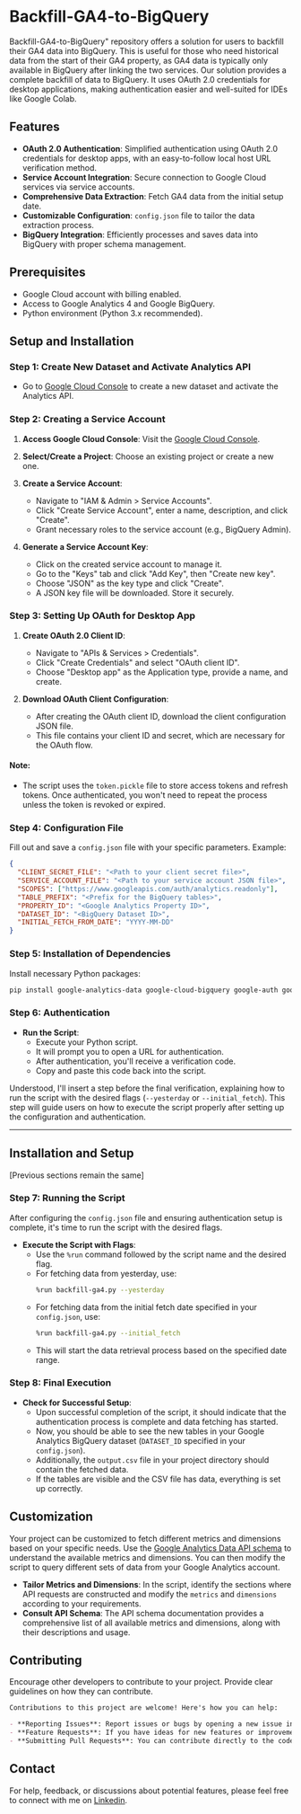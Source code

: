 # Backfill-GA4-to-BigQuery
Backfill-GA4-to-BigQuery" repository offers a solution for users to backfill their GA4 data into BigQuery. This is useful for those who need historical data from the start of their GA4 property, as GA4 data is typically only available in BigQuery after linking the two services. Our solution provides a complete backfill of data to BigQuery. It uses OAuth 2.0 credentials for desktop applications, making authentication easier and well-suited for IDEs like Google Colab.

## Features
- **OAuth 2.0 Authentication**: Simplified authentication using OAuth 2.0 credentials for desktop apps, with an easy-to-follow local host URL verification method.
- **Service Account Integration**: Secure connection to Google Cloud services via service accounts.
- **Comprehensive Data Extraction**: Fetch GA4 data from the initial setup date.
- **Customizable Configuration**: `config.json` file to tailor the data extraction process.
- **BigQuery Integration**: Efficiently processes and saves data into BigQuery with proper schema management.

## Prerequisites
- Google Cloud account with billing enabled.
- Access to Google Analytics 4 and Google BigQuery.
- Python environment (Python 3.x recommended).

## Setup and Installation

### Step 1: Create New Dataset and Activate Analytics API
- Go to [Google Cloud Console](https://console.cloud.google.com/apis/api/analyticsdata.googleapis.com/metrics) to create a new dataset and activate the Analytics API.

### Step 2: Creating a Service Account

1. **Access Google Cloud Console**: Visit the [Google Cloud Console](https://console.cloud.google.com/).

2. **Select/Create a Project**: Choose an existing project or create a new one.

3. **Create a Service Account**:
   - Navigate to "IAM & Admin > Service Accounts".
   - Click "Create Service Account", enter a name, description, and click "Create".
   - Grant necessary roles to the service account (e.g., BigQuery Admin).

4. **Generate a Service Account Key**:
   - Click on the created service account to manage it.
   - Go to the "Keys" tab and click "Add Key", then "Create new key".
   - Choose "JSON" as the key type and click "Create".
   - A JSON key file will be downloaded. Store it securely.
  
### Step 3: Setting Up OAuth for Desktop App

1. **Create OAuth 2.0 Client ID**:
   - Navigate to "APIs & Services > Credentials".
   - Click "Create Credentials" and select "OAuth client ID".
   - Choose "Desktop app" as the Application type, provide a name, and create.

2. **Download OAuth Client Configuration**:
   - After creating the OAuth client ID, download the client configuration JSON file.
   - This file contains your client ID and secret, which are necessary for the OAuth flow.
#### Note:
- The script uses the `token.pickle` file to store access tokens and refresh tokens. Once authenticated, you won't need to repeat the process unless the token is revoked or expired.


### Step 4: Configuration File
Fill out and save a `config.json` file with your specific parameters. Example:
```json
{
  "CLIENT_SECRET_FILE": "<Path to your client secret file>",
  "SERVICE_ACCOUNT_FILE": "<Path to your service account JSON file>",
  "SCOPES": ["https://www.googleapis.com/auth/analytics.readonly"],
  "TABLE_PREFIX": "<Prefix for the BigQuery tables>",
  "PROPERTY_ID": "<Google Analytics Property ID>",
  "DATASET_ID": "<BigQuery Dataset ID>",
  "INITIAL_FETCH_FROM_DATE": "YYYY-MM-DD"
}
```

### Step 5: Installation of Dependencies
Install necessary Python packages:
```bash
pip install google-analytics-data google-cloud-bigquery google-auth google-auth-oauthlib google-auth-httplib2
```

### Step 6: Authentication

- **Run the Script**:
  - Execute your Python script.
  - It will prompt you to open a URL for authentication.
  - After authentication, you'll receive a verification code.
  - Copy and paste this code back into the script.
 
Understood, I'll insert a step before the final verification, explaining how to run the script with the desired flags (`--yesterday` or `--initial_fetch`). This step will guide users on how to execute the script properly after setting up the configuration and authentication.

---

## Installation and Setup

[Previous sections remain the same]

### Step 7: Running the Script

After configuring the `config.json` file and ensuring authentication setup is complete, it's time to run the script with the desired flags.

- **Execute the Script with Flags**:
  - Use the `%run` command followed by the script name and the desired flag.
  - For fetching data from yesterday, use:
    ```bash
    %run backfill-ga4.py --yesterday
    ```
  - For fetching data from the initial fetch date specified in your `config.json`, use:
    ```bash
    %run backfill-ga4.py --initial_fetch
    ```
  - This will start the data retrieval process based on the specified date range.


### Step 8: Final Execution

- **Check for Successful Setup**:
  - Upon successful completion of the script, it should indicate that the authentication process is complete and data fetching has started.
  - Now, you should be able to see the new tables in your Google Analytics BigQuery dataset (`DATASET_ID` specified in your `config.json`).
  - Additionally, the `output.csv` file in your project directory should contain the fetched data.
  - If the tables are visible and the CSV file has data, everything is set up correctly.
 

## Customization

Your project can be customized to fetch different metrics and dimensions based on your specific needs. Use the [Google Analytics Data API schema](https://developers.google.com/analytics/devguides/reporting/data/v1/api-schema) to understand the available metrics and dimensions. You can then modify the script to query different sets of data from your Google Analytics account.

- **Tailor Metrics and Dimensions**: In the script, identify the sections where API requests are constructed and modify the `metrics` and `dimensions` according to your requirements.
- **Consult API Schema**: The API schema documentation provides a comprehensive list of all available metrics and dimensions, along with their descriptions and usage.


## Contributing

Encourage other developers to contribute to your project. Provide clear guidelines on how they can contribute.

```markdown
Contributions to this project are welcome! Here's how you can help:

- **Reporting Issues**: Report issues or bugs by opening a new issue in the GitHub repository.
- **Feature Requests**: If you have ideas for new features or improvements, feel free to create an issue describing your suggestion.
- **Submitting Pull Requests**: You can contribute directly to the codebase. Please ensure your code adheres to the project's coding standards and include tests for new features.
```


## Contact
For help, feedback, or discussions about potential features, please feel free to connect with me on [Linkedin](https://www.linkedin.com/in/ali-iz/).

